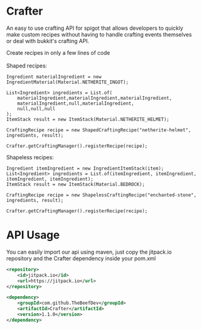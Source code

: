 # Crafter
An easy to use crafting API for spigot that allows developers to quickly make custom recipes without having to handle crafting events themselves or deal with bukkit's crafting API.

Create recipes in only a few lines of code
<br><br>
Shaped recipes:
```
Ingredient materialIngredient = new IngredientMaterial(Material.NETHERITE_INGOT);

List<Ingredient> ingredients = List.of(
    materialIngredient,materialIngredient,materialIngredient,
    materialIngredient,null,materialIngredient,
    null,null,null
);
ItemStack result = new ItemStack(Material.NETHERITE_HELMET);

CraftingRecipe recipe = new ShapedCraftingRecipe("netherite-helmet", ingredients, result);

Crafter.getCraftingManager().registerRecipe(recipe);
```

Shapeless recipes:
```
Ingredient itemIngredient = new IngredientItemStack(item);
List<Ingredient> ingredients = List.of(itemIngredient, itemIngredient, itemIngredient, itemIngredient);
ItemStack result = new ItemStack(Material.BEDROCK);
        
CraftingRecipe recipe = new ShapelessCraftingRecipe("enchanted-stone", ingredients, result);
        
Crafter.getCraftingManager().registerRecipe(recipe);
```
# API Usage
You can easily import our api using maven, just copy the jitpack.io repository and the Crafter dependency inside your pom.xml
```xml
<repository>
    <id>jitpack.io</id>
    <url>https://jitpack.io</url>
</repository>
```

```xml
<dependency>
    <groupId>com.github.TheBeefDev</groupId>
    <artifactId>Crafter</artifactId>
    <version>1.1.0</version>
</dependency>
```
